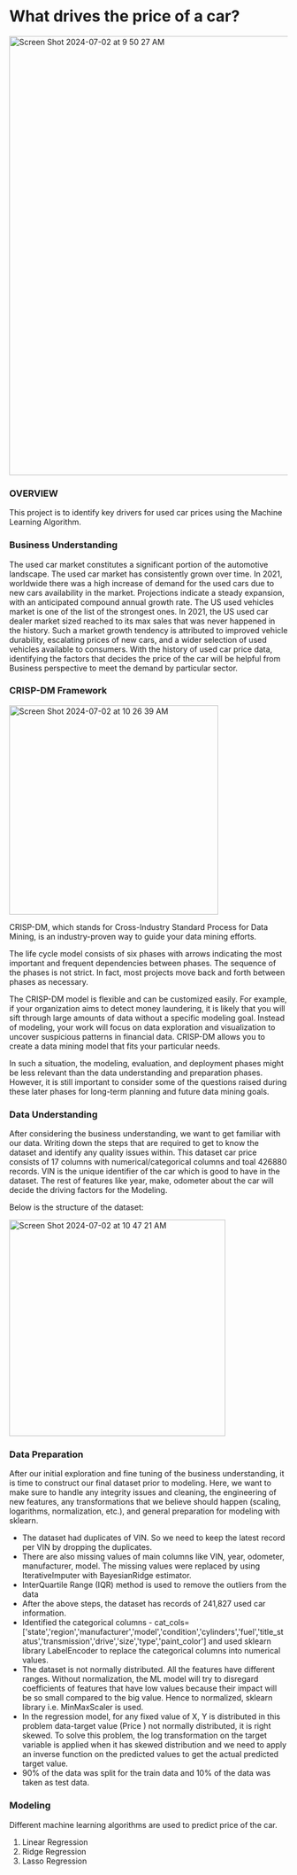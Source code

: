 # What drives the price of a car?

<img width="793" alt="Screen Shot 2024-07-02 at 9 50 27 AM" src="https://github.com/rajeshvr79/UCB-MLAI/assets/145634280/29ad2294-8e76-4d4c-9dab-6417b6a9fe22">


### OVERVIEW

This project is to identify key drivers for used car prices using the Machine Learning Algorithm.  


### Business Understanding

The used car market constitutes a significant portion of the automotive landscape. The used car market has consistently grown over time. In 2021, worldwide there was a high increase of demand for the used cars due to new cars availability in the market. Projections indicate a steady expansion, with an anticipated compound annual growth rate. The US used vehicles market is one of the list of the strongest ones. In 2021, the US used car dealer market sized reached to its max sales that was never happened in the history. Such a market growth tendency is attributed to improved vehicle durability, escalating prices of new cars, and a wider selection of used vehicles available to consumers. With the history of used car price data, identifying the factors that decides the price of the car will be helpful from Business perspective to meet the demand by particular sector.


### CRISP-DM Framework

<img width="378" alt="Screen Shot 2024-07-02 at 10 26 39 AM" src="https://github.com/rajeshvr79/UCB-MLAI/assets/145634280/371039b4-69a2-4bd1-b9e9-a6f7f42adad7">

CRISP-DM, which stands for Cross-Industry Standard Process for Data Mining, is an industry-proven way to guide your data mining efforts.

The life cycle model consists of six phases with arrows indicating the most important and frequent dependencies between phases. The sequence of the phases is not strict. In fact, most projects move back and forth between phases as necessary.

The CRISP-DM model is flexible and can be customized easily. For example, if your organization aims to detect money laundering, it is likely that you will sift through large amounts of data without a specific modeling goal. Instead of modeling, your work will focus on data exploration and visualization to uncover suspicious patterns in financial data. CRISP-DM allows you to create a data mining model that fits your particular needs.

In such a situation, the modeling, evaluation, and deployment phases might be less relevant than the data understanding and preparation phases. However, it is still important to consider some of the questions raised during these later phases for long-term planning and future data mining goals.


### Data Understanding

After considering the business understanding, we want to get familiar with our data. Writing down the steps that are required to get to know the dataset and identify any quality issues within. This dataset car price consists of 17 columns with numerical/categorical columns and toal 426880 records. VIN is the unique identifier of the car which is good to have in the dataset. The rest of features like year, make, odometer about the car will decide the driving factors for the Modeling.

Below is the structure of the dataset:

<img width="391" alt="Screen Shot 2024-07-02 at 10 47 21 AM" src="https://github.com/rajeshvr79/UCB-MLAI/assets/145634280/77634603-ff12-40d7-95c4-d2f9a8c2b992">






### Data Preparation

After our initial exploration and fine tuning of the business understanding, it is time to construct our final dataset prior to modeling. Here, we want to make sure to handle any integrity issues and cleaning, the engineering of new features, any transformations that we believe should happen (scaling, logarithms, normalization, etc.), and general preparation for modeling with sklearn.

- The dataset had duplicates of VIN. So we need to keep the latest record per VIN by dropping the duplicates. 
- There are also missing values of main columns like VIN, year, odometer, manufacturer, model. The missing values were replaced by using IterativeImputer with BayesianRidge estimator.
- InterQuartile Range (IQR) method is used to remove the outliers from the data
- After the above steps, the dataset has records of 241,827 used car information.
- Identified the categorical columns - cat_cols=['state','region','manufacturer','model','condition','cylinders','fuel','title_status','transmission','drive','size','type','paint_color'] and used sklearn library LabelEncoder to replace the categorical columns into numerical values.
- The dataset is not normally distributed. All the features have different ranges. Without normalization, the ML model will try to disregard coefficients of features that have low values because their impact will be so small compared to the big value. Hence to normalized, sklearn library i.e. MinMaxScaler is used.
- In the regression model, for any fixed value of X, Y is distributed in this problem data-target value (Price ) not normally distributed, it is right skewed. To solve this problem, the log transformation on the target variable is applied when it has skewed distribution and we need to apply an inverse function on the predicted values to get the actual predicted target value.
- 90% of the data was split for the train data and 10% of the data was taken as test data.


### Modeling

Different machine learning algorithms are used to predict price of the car.

1. Linear Regression
2. Ridge Regression
3. Lasso Regression
